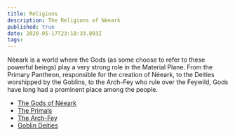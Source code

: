 ```yaml
---
title: Religions
description: The Religions of Néeark
published: true
date: 2020-05-17T23:18:33.893Z
tags: 
---
```


Néeark is a world where the Gods (as some choose to refer to these powerful beings) play a very strong role in the Material Plane. From the Primary Pantheon, responsible for the creation of Néeark, to the Deities worshipped by the Goblins, to the Arch-Fey who rule over the Feywild, Gods have long had a prominent place among the people.

* [The Gods of Néeark](/religions/pantheon)
* [The Primals](/religions/primal)
* [The Arch-Fey](/religions/arch-fey)
* [Goblin Deities](/religions/goblin)